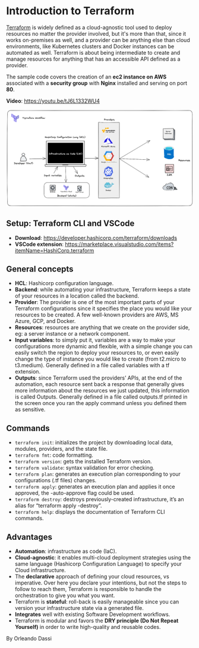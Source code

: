 # Introduction to Terraform
[Terraform](https://developer.hashicorp.com/terraform) is widely defined as a cloud-agnostic tool used to deploy resources no matter the provider involved, but it's more than that, since it works on-premises as well, and a provider can be anything else than cloud environments, like Kubernetes clusters and Docker instances can be automated as well. Terraform is about being intermediate to create and manage resources for anything that has an accessible API defined as a provider.

The sample code covers the creation of an **ec2 instance on AWS** associated with a **security group** with **Nginx** installed and serving on port **80**.

**Video**: https://youtu.be/tJ6L1332WU4

[![TerraformWorkflow](TerraformWorkflow.png)](https://youtu.be/tJ6L1332WU4)

## Setup: Terraform CLI and VSCode
- **Download**: https://developer.hashicorp.com/terraform/downloads
- **VSCode extension**: https://marketplace.visualstudio.com/items?itemName=HashiCorp.terraform

## General concepts
- **HCL**: Hashicorp configuration language.
- **Backend**: while automating your infrastructure, Terraform keeps a state of your resources in a location called the backend.
- **Provider**: The provider is one of the most important parts of your Terraform configurations since it specifies the place you would like your resources to be created. A few well-known providers are AWS, MS Azure, GCP, and Docker.
- **Resources**: resources are anything that we create on the provider side, eg: a server instance or a network component.
- **Input variables**: to simply put it, variables are a way to make your configurations more dynamic and flexible, with a simple change you can easily switch the region to deploy your resources to, or even easily change the type of instance you would like to create (from t2.micro to t3.medium). Generally defined in a file called variables with a tf extension.
- **Outputs**: since Terraform used the providers’ APIs, at the end of the automation, each resource sent back a response that generally gives more information about the resources we just updated, this information is called Outputs. Generally defined in a file called outputs.tf printed in the screen once you ran the apply command unless you defined them as sensitive. 

## Commands
- `terraform init`: initializes the project by downloading local data, modules, providers, and the state file.
- `terraform fmt`: code formatting.
- `terraform version`: gets the installed Terraform version.
- `terraform validate`: syntax validation for error checking.
- `terraform plan`: generates an execution plan corresponding to your configurations (.tf files) changes.
- `terraform apply`: generates an execution plan and applies it once approved, the -auto-approve flag could be used.
- `terraform destroy`: destroys previously-created infrastructure, it’s an alias for “terraform apply -destroy”.
- `terraform help`: displays the documentation of Terraform CLI commands.

## Advantages
- **Automation**: infrastructure as code (IaC).
- **Cloud-agnostic**: it enables multi-cloud deployment strategies using the same language (Hashicorp Configuration Language) to specify your Cloud infrastructure.
- The **declarative** approach of defining your cloud resources, vs imperative. Over here you declare your intentions, but not the steps to follow to reach them, Terraform is responsible to handle the orchestration to give you what you want.
- Terraform is **stateful**: roll-back is easily manageable since you can version your infrastructure state via a generated file.
- **Integrates** well with existing Software Development workflows.
- Terraform is modular and favors the **DRY principle (Do Not Repeat Yourself)** in order to write high-quality and reusable codes.

By Orleando Dassi
